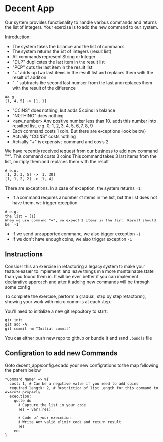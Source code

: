 # Decent App

Our system provides functionality to handle various commands and returns
the list of integers. 
Your exercise is to add the new command to our system.

Introduction:

- The system takes the balance and the list of commands
- The system returns the list of integers (result list)
- All commands represent String or Integer
- "DUP" duplicates the last item in the result list
- "POP" cuts the last item in the result list
- "+" adds up two last items in the result list and replaces them with the
  result of addition
- "-" subtracts the second last number from the last and replaces them
  with the result of the difference
```
#e.g.
[1, 4, 5] -> [1, 1]
```
- "COINS" does nothing, but adds 5 coins in balance
- "NOTHING" does nothing
- <any_number> Any positive number less than 10, adds this number into 
  resulted list. e.g. 0, 1, 2, 3, 4, 5, 6, 7, 8, 9
- Each command costs 1 coin. But there are exceptions (look below)
- Actually "COINS" costs nothing
- Actually "+" is expensive command and costs 2

We have recently received request from our business to add new command "*".
This command costs 3 coins
This command takes 3 last items from the list, multiply them and replaces 
them with the result
```
# e.g.
[1, 2, 3, 5] -> [1, 30]
[1, 1, 2, 2] -> [1, 4]
```

There are exceptions. In a case of exception, the system returns `-1`:
- If a command requires a number of items in the list, but the list does
  not have them, we trigger exception
```
# e.g.
the list = [1]
When we use command "+", we expect 2 items in the list. Result should be `-1`
```
- If we send unsupported command, we also trigger exception `-1`
- If we don't have enough coins, we also trigger exception `-1`

## Instructions

Consider this an exercise in refactoring a legacy system to make your
feature easier to implement, and leave things in a more maintainable
state than you found them in. It will be even better if you can implement declarative
approach and after it adding new commands will be through some config

To complete the exercise, perform a gradual, step by step
refactoring, showing your work with micro commits at each step.

You'll need to initialize a new git repository to start:

```
git init
git add -A
git commit -m "Initial commit"
```

You can either push new repo to github or bundle it and send `.bundle` file

## Configration to add new Commands
Goto decent_app/config.ex add your new configrations to the map following the pattern below.

  ```
  "Command Name" => %{
    cost: 1, # Can be a negative value if you need to add coins
    required_length: 2, # Restriction of list length for this command to execute properly
    execution:
      quote do
        # Capture the list in your code
        res = var!(res)

        # Code of your execution
        # Write Any valid elixir code and return result
        res
      end
  }
  ```
